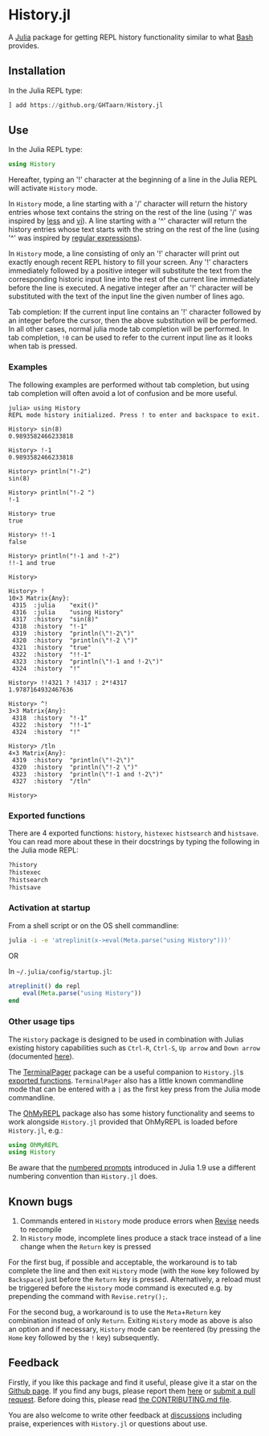 # History.jl

A [Julia](https://www.julialang.org) package for getting REPL history
functionality similar to what [Bash](https://www.gnu.org/software/bash) provides.

## Installation

In the Julia REPL type:

```julia
] add https://github.org/GHTaarn/History.jl
```

## Use

In the Julia REPL type:

```julia
using History
```

Hereafter, typing an '!' character at the beginning of a line in the Julia
REPL will activate `History` mode.

In `History` mode, a line starting with a '/' character will return the
history entries whose text contains the string on the rest of the line
(using '/' was inspired by [less](https://en.wikipedia.org/wiki/Less_(Unix))
and [vi](https://www.vim.org)).
A line starting with a '^' character will return the history entries whose
text starts with the string on the rest of the line
(using '^' was inspired by
[regular expressions](https://docs.julialang.org/en/v1/manual/strings/#man-regex-literals)).

In `History` mode, a line consisting of only an '!' character will print out
exactly enough recent REPL history to fill your screen. Any '!' characters
immediately followed by a positive integer will substitute the text from
the corresponding historic input line into the rest of the current line
immediately before the line is executed.
A negative integer after an '!' character will be substituted
with the text of the input line the given number of lines ago.

Tab completion: If the current input line contains an '!' character followed
by an integer before the cursor, then the above substitution will be performed.
In all other cases, normal julia mode tab completion will be performed.
In tab completion, `!0` can be used to refer to the current input line as it
looks when tab is pressed.

### Examples

The following examples are performed without tab completion, but using tab
completion will often avoid a lot of confusion and be more useful.

```julia-repl
julia> using History
REPL mode history initialized. Press ! to enter and backspace to exit.

History> sin(8)
0.9893582466233818

History> !-1
0.9893582466233818

History> println("!-2")
sin(8)

History> println("!-2 ")
!-1 

History> true
true

History> !!-1
false

History> println("!-1 and !-2")
!!-1 and true

History> 
```

```
History> !
10×3 Matrix{Any}:
 4315  :julia    "exit()"
 4316  :julia    "using History"
 4317  :history  "sin(8)"
 4318  :history  "!-1"
 4319  :history  "println(\"!-2\")"
 4320  :history  "println(\"!-2 \")"
 4321  :history  "true"
 4322  :history  "!!-1"
 4323  :history  "println(\"!-1 and !-2\")"
 4324  :history  "!"

History> !!4321 ? !4317 : 2*!4317
1.9787164932467636

History> ^!
3×3 Matrix{Any}:
 4318  :history  "!-1"
 4322  :history  "!!-1"
 4324  :history  "!"

History> /tln
4×3 Matrix{Any}:
 4319  :history  "println(\"!-2\")"
 4320  :history  "println(\"!-2 \")"
 4323  :history  "println(\"!-1 and !-2\")"
 4327  :history  "/tln"

History> 
```

### Exported functions

There are 4 exported functions: `history`, `histexec` `histsearch` and
`histsave`. You can
read more about these in their docstrings by typing the following in the Julia
mode REPL:

```julia
?history
?histexec
?histsearch
?histsave
```

### Activation at startup
From a shell script or on the OS shell commandline:
```bash
julia -i -e 'atreplinit(x->eval(Meta.parse("using History")))'
```

OR

In `~/.julia/config/startup.jl`:
```julia
atreplinit() do repl
    eval(Meta.parse("using History"))
end
```
### Other usage tips

The `History` package is designed to be used in combination with Julias
existing history capabilities such as `Ctrl-R`, `Ctrl-S`, `Up arrow` and
`Down arrow` (documented [here](https://docs.julialang.org/en/v1/stdlib/REPL/#Search-modes)).

The [TerminalPager](https://juliapackages.com/p/terminalpager) package can be
a useful companion to `History.jl`s [exported functions](#Exported-functions).
`TerminalPager` also has a little known commandline mode that can be entered with
a `|` as the first key press from the Julia mode commandline.

The [OhMyREPL](https://juliapackages.com/p/ohmyrepl) package also has some
history functionality and seems to work alongside `History.jl` provided that
OhMyREPL is loaded before `History.jl`, e.g.:

```julia
using OhMyREPL
using History
```

Be aware that the
[numbered prompts](https://docs.julialang.org/en/v1/stdlib/REPL/#Numbered-prompt)
introduced in Julia 1.9 use a different numbering convention than `History.jl`
does.

## Known bugs

1. Commands entered in `History` mode produce errors when [Revise](https://juliapackages.com/p/revise) needs to recompile
2. In `History` mode, incomplete lines produce a stack trace instead of a line change when the `Return` key is pressed

For the first bug, if possible and acceptable, the workaround is to tab
complete the line and then exit `History` mode (with the `Home` key followed
by `Backspace`) just before the `Return` key is pressed. Alternatively, a
reload must be triggered before the `History` mode command is executed e.g.
by prepending the command with `Revise.retry();`.

For the second bug, a workaround is to use the `Meta`+`Return` key combination
instead of only `Return`. Exiting `History` mode as above is also an option
and if necessary, `History` mode can be reentered (by pressing the `Home` key
followed by the `!` key) subsequently.

## Feedback

Firstly, if you like this package and find it useful, please give it a star
on the [Github page](https://github.com/GHTaarn/History.jl).
If you find any bugs, please report them
[here](https://github.com/GHTaarn/History.jl/issues)
or [submit a pull request](https://github.com/GHTaarn/History.jl/pulls).
Before doing this, please read
[the CONTRIBUTING.md file](docs/CONTRIBUTING.md).

You are also welcome to write other feedback at
[discussions](https://github.com/GHTaarn/History.jl/discussions)
including praise, experiences with `History.jl` or questions about use.

